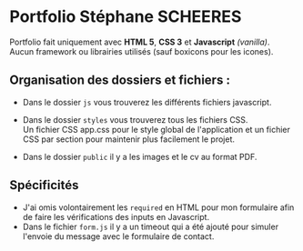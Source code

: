 # Portfolio Stéphane SCHEERES

Portfolio fait uniquement avec **HTML 5**, **CSS 3** et **Javascript** _(vanilla)_.  
Aucun framework ou librairies utilisés (sauf boxicons pour les icones).

## Organisation des dossiers et fichiers :

- Dans le dossier `js` vous trouverez les différents fichiers javascript.

- Dans le dossier `styles` vous trouverez tous les fichiers CSS.  
  Un fichier CSS app.css pour le style global de l'application et un fichier CSS par section pour maintenir plus facilement le projet.

- Dans le dossier `public` il y a les images et le cv au format PDF.

## Spécificités

- J'ai omis volontairement les `required` en HTML pour mon formulaire afin de faire les vérifications des inputs en Javascript.
- Dans le fichier `form.js` il y a un timeout qui a été ajouté pour simuler l'envoie du message avec le formulaire de contact.

<!--
  TODO CHANGER LA SCROLL BAR
  TODO FAIRE ANIMATION SUR LES CHIFFRES DE LA BANNER
 -->
